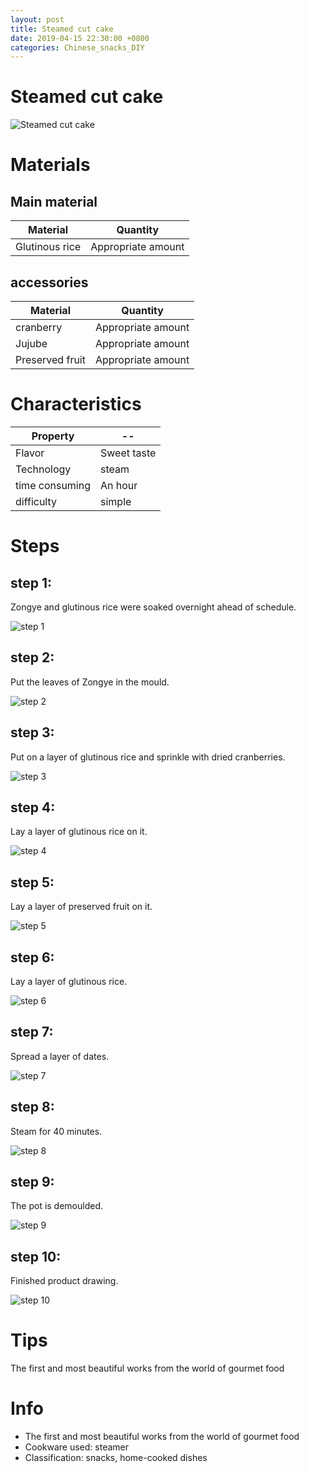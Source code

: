 ```yaml
---
layout: post
title: Steamed cut cake
date: 2019-04-15 22:30:00 +0800
categories: Chinese_snacks_DIY
---
```


# Steamed cut cake

![Steamed cut cake]({{site.baseurl}}/img/403356/403356.jpg)

# Materials


## Main material

Material|Quantity
--|--
Glutinous rice|Appropriate amount

## accessories

Material|Quantity
--|--
cranberry|Appropriate amount
Jujube|Appropriate amount
Preserved fruit|Appropriate amount

# Characteristics

Property|--
--|--
Flavor|Sweet taste
Technology|steam
time consuming|An hour
difficulty|simple

# Steps

## step 1:

Zongye and glutinous rice were soaked overnight ahead of schedule.

![step 1]({{site.baseurl}}/img/403356/1.jpg)

## step 2:

Put the leaves of Zongye in the mould.

![step 2]({{site.baseurl}}/img/403356/2.jpg)

## step 3:

Put on a layer of glutinous rice and sprinkle with dried cranberries.

![step 3]({{site.baseurl}}/img/403356/3.jpg)

## step 4:

Lay a layer of glutinous rice on it.

![step 4]({{site.baseurl}}/img/403356/4.jpg)

## step 5:

Lay a layer of preserved fruit on it.

![step 5]({{site.baseurl}}/img/403356/5.jpg)

## step 6:

Lay a layer of glutinous rice.

![step 6]({{site.baseurl}}/img/403356/6.jpg)

## step 7:

Spread a layer of dates.

![step 7]({{site.baseurl}}/img/403356/7.jpg)

## step 8:

Steam for 40 minutes.

![step 8]({{site.baseurl}}/img/403356/8.jpg)

## step 9:

The pot is demoulded.

![step 9]({{site.baseurl}}/img/403356/9.jpg)

## step 10:

Finished product drawing.

![step 10]({{site.baseurl}}/img/403356/10.jpg)

# Tips

The first and most beautiful works from the world of gourmet food

# Info

- The first and most beautiful works from the world of gourmet food
- Cookware used: steamer
- Classification: snacks, home-cooked dishes
